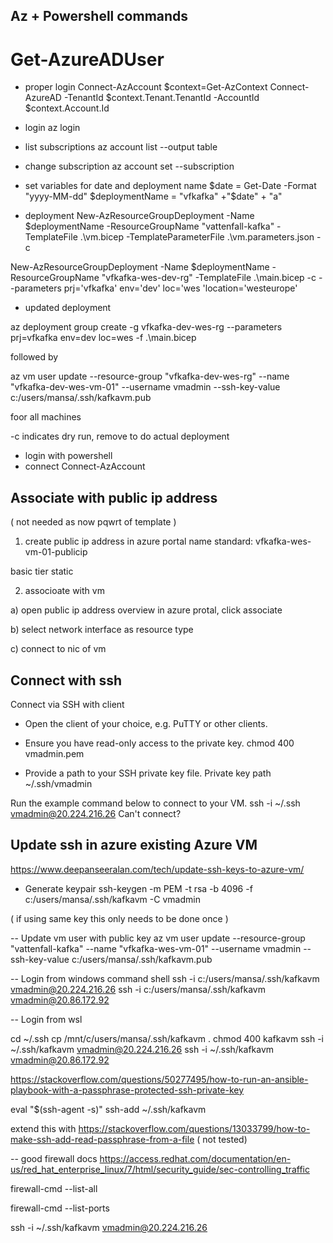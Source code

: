 ## Az + Powershell commands


# Get-AzureADUser

- proper login
Connect-AzAccount
$context=Get-AzContext
Connect-AzureAD -TenantId $context.Tenant.TenantId -AccountId $context.Account.Id

- login
az login

- list subscriptions
az account list  --output table

- change subscription
az account set --subscription <name or id>

- set variables for date and deployment name
$date = Get-Date -Format "yyyy-MM-dd"
$deploymentName = "vfkafka" +"$date" + "a"

- deployment 
New-AzResourceGroupDeployment -Name $deploymentName -ResourceGroupName "vattenfall-kafka" -TemplateFile .\vm.bicep -TemplateParameterFile .\vm.parameters.json -c




New-AzResourceGroupDeployment -Name $deploymentName -ResourceGroupName "vfkafka-wes-dev-rg" -TemplateFile .\main.bicep -c --parameters prj='vfkafka' env='dev' loc='wes 'location='westeurope'

- updated deployment

az deployment group create -g vfkafka-dev-wes-rg --parameters prj=vfkafka env=dev loc=wes -f .\main.bicep

followed by

az vm user update --resource-group  "vfkafka-dev-wes-rg" --name "vfkafka-dev-wes-vm-01" --username vmadmin --ssh-key-value c:/users/mansa/.ssh/kafkavm.pub

foor all machines



-c indicates dry run, remove to do actual deployment

- login with powershell
- connect 
Connect-AzAccount


## Associate with public ip address

( not needed as now pqwrt of template ) 

1. create public ip address in azure portal 
name standard: vfkafka-wes-vm-01-publicip

basic tier 
static 


2. associoate with vm

a) open public ip address overview in azure protal, click associate

b) select network interface as resource type

c) connect to nic of vm



## Connect with ssh

Connect via SSH with client

- Open the client of your choice, e.g. PuTTY or other clients.

- Ensure you have read-only access to the private key.
chmod 400 vmadmin.pem

- Provide a path to your SSH private key file.
Private key path
~/.ssh/vmadmin

Run the example command below to connect to your VM.
ssh -i ~/.ssh vmadmin@20.224.216.26
Can't connect?


## Update ssh in azure existing Azure VM 
https://www.deepanseeralan.com/tech/update-ssh-keys-to-azure-vm/

- Generate keypair
ssh-keygen -m PEM -t rsa -b 4096 -f c:/users/mansa/.ssh/kafkavm -C vmadmin

( if using same key this only needs to be done once )

-- Update vm user with public key
az vm user update --resource-group  "vattenfall-kafka" --name "vfkafka-wes-vm-01" --username vmadmin --ssh-key-value c:/users/mansa/.ssh/kafkavm.pub

-- Login from windows command shell
ssh -i c:/users/mansa/.ssh/kafkavm  vmadmin@20.224.216.26 
ssh -i c:/users/mansa/.ssh/kafkavm  vmadmin@20.86.172.92

-- Login from wsl

cd ~/.ssh
cp /mnt/c/users/mansa/.ssh/kafkavm .
chmod 400 kafkavm
ssh -i ~/.ssh/kafkavm  vmadmin@20.224.216.26 
ssh -i ~/.ssh/kafkavm  vmadmin@20.86.172.92 

https://stackoverflow.com/questions/50277495/how-to-run-an-ansible-playbook-with-a-passphrase-protected-ssh-private-key

eval "$(ssh-agent -s)"
ssh-add ~/.ssh/kafkavm

extend this with
https://stackoverflow.com/questions/13033799/how-to-make-ssh-add-read-passphrase-from-a-file
( not tested)


-- good firewall docs
https://access.redhat.com/documentation/en-us/red_hat_enterprise_linux/7/html/security_guide/sec-controlling_traffic

firewall-cmd --list-all

firewall-cmd --list-ports

ssh -i ~/.ssh/kafkavm  vmadmin@20.224.216.26 





